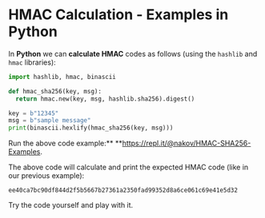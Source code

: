 # HMAC Calculation - Examples in Python

In **Python** we can **calculate HMAC** codes as follows \(using the `hashlib` and `hmac` libraries\):

```py
import hashlib, hmac, binascii

def hmac_sha256(key, msg):
  return hmac.new(key, msg, hashlib.sha256).digest()

key = b"12345"
msg = b"sample message"
print(binascii.hexlify(hmac_sha256(key, msg)))
```

Run the above code example:** **https://repl.it/@nakov/HMAC-SHA256-Examples.

The above code will calculate and print the expected HMAC code \(like in our previous example\):

```
ee40ca7bc90df844d2f5b5667b27361a2350fad99352d8a6ce061c69e41e5d32
```

Try the code yourself and play with it.

